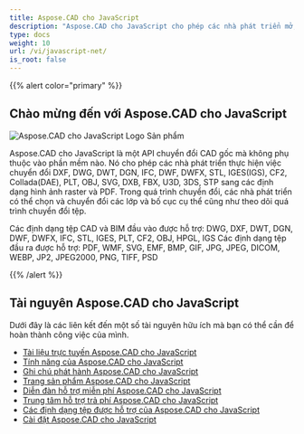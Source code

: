 ```yaml
---
title: Aspose.CAD cho JavaScript
description: "Aspose.CAD cho JavaScript cho phép các nhà phát triển mở, đọc và xử lý các định dạng tệp AutoCAD DWG, DXF, DWT và các định dạng tệp CAD và BIM khác, như: DGN, DWF, DWFX, IFC, STL, IGES, PLT, CF2, OBJ, HPGL, IGS."
type: docs
weight: 10
url: /vi/javascript-net/
is_root: false
---
```


{{% alert color="primary" %}}

## **Chào mừng đến với Aspose.CAD cho JavaScript**

![Aspose.CAD cho JavaScript Logo Sản phẩm](/cad/_assets/home_5.png)

Aspose.CAD cho JavaScript là một API chuyển đổi CAD gốc mà không phụ thuộc vào phần mềm nào. Nó cho phép các nhà phát triển thực hiện việc chuyển đổi DXF, DWG, DWT, DGN, IFC, DWF, DWFX, STL, IGES(IGS), CF2, Collada(DAE), PLT, OBJ, SVG, DXB, FBX, U3D, 3DS, STP sang các định dạng hình ảnh raster và PDF.
Trong quá trình chuyển đổi, các nhà phát triển có thể chọn và chuyển đổi các lớp và bố cục cụ thể cũng như theo dõi quá trình chuyển đổi tệp.

Các định dạng tệp CAD và BIM đầu vào được hỗ trợ: DWG, DXF, DWT, DGN, DWF, DWFX, IFC, STL, IGES, PLT, CF2, OBJ, HPGL, IGS
Các định dạng tệp đầu ra được hỗ trợ: PDF, WMF, SVG, EMF, BMP, GIF, JPG, JPEG, DICOM, WEBP, JP2, JPEG2000, PNG, TIFF, PSD

{{% /alert %}}

## **Tài nguyên Aspose.CAD cho JavaScript**

Dưới đây là các liên kết đến một số tài nguyên hữu ích mà bạn có thể cần để hoàn thành công việc của mình.

- [Tài liệu trực tuyến Aspose.CAD cho JavaScript](/vi/cad/javascript-net/)
- [Tính năng của Aspose.CAD cho JavaScript](/vi/cad/javascript-net/features/)
- [Ghi chú phát hành Aspose.CAD cho JavaScript](https://releases.aspose.com/cad/javascript-net/release-notes/)
- [Trang sản phẩm Aspose.CAD cho JavaScript](https://products.aspose.com/cad/javascript-net/)
- [Diễn đàn hỗ trợ miễn phí Aspose.CAD cho JavaScript](https://forum.aspose.com/c/cad/19)
- [Trung tâm hỗ trợ trả phí Aspose.CAD cho JavaScript](https://helpdesk.aspose.com/)
- [Các định dạng tệp được hỗ trợ của Aspose.CAD cho JavaScript](/vi/cad/javascript-net/supported-file-formats/)
- [Cài đặt Aspose.CAD cho JavaScript](/vi/cad/javascript-net/installation/)
